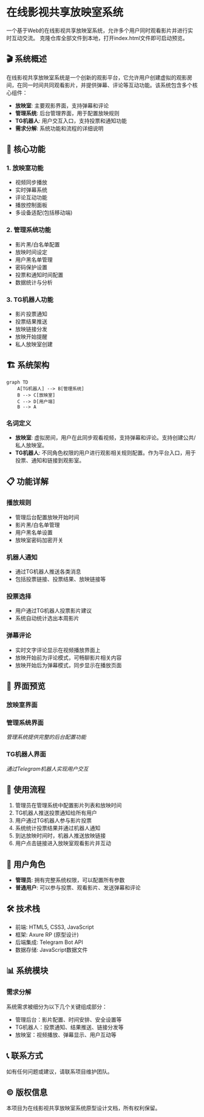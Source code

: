 # 在线影视共享放映室系统


一个基于Web的在线影视共享放映室系统，允许多个用户同时观看影片并进行实时互动交流。
克隆仓库全部文件到本地，打开index.html文件即可启动预览。
## 🎬 系统概述

在线影视共享放映室系统是一个创新的观影平台，它允许用户创建虚拟的观影房间，在同一时间共同观看影片，并提供弹幕、评论等互动功能。该系统包含多个核心组件：

- **放映室**: 主要观影界面，支持弹幕和评论
- **管理系统**: 后台管理界面，用于配置放映规则
- **TG机器人**: 用户交互入口，支持投票和通知功能
- **需求分解**: 系统功能和流程的详细说明

## 🔧 核心功能

### 1. 放映室功能
- 视频同步播放
- 实时弹幕系统
- 评论互动功能
- 播放控制面板
- 多设备适配(包括移动端)

### 2. 管理系统功能
- 影片黑/白名单配置
- 放映时间设定
- 用户黑名单管理
- 密码保护设置
- 投票和通知时间配置
- 数据统计与分析

### 3. TG机器人功能
- 影片投票通知
- 投票结果推送
- 放映链接分发
- 放映开始提醒
- 私人放映室创建

## 🏗️ 系统架构

```mermaid
graph TD
    A[TG机器人] --> B[管理系统]
    B --> C[放映室]
    C --> D[用户端]
    B --> A
```

### 名词定义

- **放映室**: 虚拟房间，用户在此同步观看视频，支持弹幕和评论。支持创建公共/私人放映室。
- **TG机器人**: 不同角色权限的用户进行观影相关规则配置。作为平台入口，用于投票、通知和链接到观影室。

## 📋 功能详解

### 播放规则
- 管理后台配置放映开始时间
- 影片黑/白名单管理
- 用户黑名单设置
- 放映室密码加密开关

### 机器人通知
- 通过TG机器人推送各类消息
- 包括投票链接、投票结果、放映链接等

### 投票选择
- 用户通过TG机器人投票影片建议
- 系统自动统计选出本周影片

### 弹幕评论
- 实时文字评论显示在视频播放界面上
- 放映开始前为评论模式，可畅聊影片相关内容
- 放映开始后为弹幕模式，同步显示在播放页面

## 🎨 界面预览

### 放映室界面

### 管理系统界面
*管理系统提供完整的后台配置功能*

### TG机器人界面
*通过Telegram机器人实现用户交互*

## 🚀 使用流程

1. 管理员在管理系统中配置影片列表和放映时间
2. TG机器人推送投票通知给所有用户
3. 用户通过TG机器人参与影片投票
4. 系统统计投票结果并通过机器人通知
5. 到达放映时间时，机器人推送放映链接
6. 用户点击链接进入放映室观看影片并互动

## 👥 用户角色

- **管理员**: 拥有完整系统权限，可以配置所有参数
- **普通用户**: 可以参与投票、观看影片、发送弹幕和评论

## 🛠️ 技术栈

- 前端: HTML5, CSS3, JavaScript
- 框架: Axure RP (原型设计)
- 后端集成: Telegram Bot API
- 数据存储: JavaScript数据文件

## 📊 系统模块

### 需求分解
系统需求被细分为以下几个关键组成部分：
- 管理后台：影片配置、时间安排、安全设置等
- TG机器人：投票通知、结果推送、链接分发等
- 放映室：视频播放、弹幕显示、用户互动等

## 📞 联系方式

如有任何问题或建议，请联系项目维护团队。

## © 版权信息

本项目为在线影视共享放映室系统原型设计文档，所有权利保留。